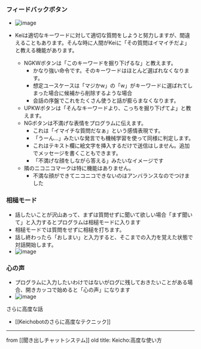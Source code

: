 
### フィードバックボタン
- ![image](https://gyazo.com/1a5e171ddaa9b12f6a154b3493ab57c9/thumb/1000)

- Keiは適切なキーワードに対して適切な質問をしようと努力しますが、間違えることもあります。そんな時に人間がKeiに「その質問はイマイチだよ」と教える機能があります。
    - NGKWボタンは「このキーワードを掘り下げるな」と教えます。
        - かなり強い命令です。そのキーワードはほとんど選ばれなくなります。
        - 想定ユースケースは「マジかw」の「w」がキーワードに選ばれてしまった場合に候補から削除するような場合
        - 会話の序盤でこれをたくさん使うと話が膨らまなくなります。
    - UPKWボタンは「そんなキーワードより、こっちを掘り下げてよ」と教えます。
    - NGボタンは不満げな表情をプログラムに伝えます。
        - これは「イマイチな質問だなぁ」という感情表現です。
        - 「うーん…」みたいな発言でも機械学習を使って同様に判定します。
        - これはテキスト欄に絵文字を挿入するだけで送信はしません。追加でメッセージを書くこともできます。
        - 「不満げな顔をしながら答える」みたいなイメージです
    - 隣のニコニコマークは特に機能はありません。
        - 不満な顔ができてニコニコできないのはアンバランスなのでつけました

### 相槌モード
- 話したいことが沢山あって、まずは質問せずに聞いて欲しい場合「まず聞いて」と入力するとプログラムは相槌モードに入ります
- 相槌モードでは質問をせずに相槌を打ちます。
- 話し終わったら「おしまい」と入力すると、そこまでの入力を覚えた状態で対話開始します。
- ![image](https://gyazo.com/310940b6b4f5e2f7d7b0159a86a050f8/thumb/1000)


### 心の声
- プログラムに入力したいわけではないがログに残しておきたいことがある場合、開きカッコで始めると「心の声」になります
- ![image](https://gyazo.com/90c8661dfd37ffbe8ba9a671802d16fe/thumb/1000)

さらに高度な話
- [[Keichobotのさらに高度なテクニック]]

---
from [[聞き出しチャットシステム]]
old title: Keicho:高度な使い方

